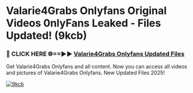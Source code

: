 # Valarie4Grabs Onlyfans Original Videos 0nlyFans Leaked - Files Updated! (9kcb)

<h3>🔴 CLICK HERE 🌐==►► <a href="https://tinyurl.com/4seja8ks" rel="nofollow">Valarie4Grabs Onlyfans Updated Files</a></h3>

Get Valarie4Grabs Onlyfans and all content. Now you can access all videos and pictures of Valarie4Grabs Onlyfans. New Updated Files 2025!

[![9kcb](https://i.imgur.com/EWjZXRe.gif)](https://tinyurl.com/4seja8ks)
